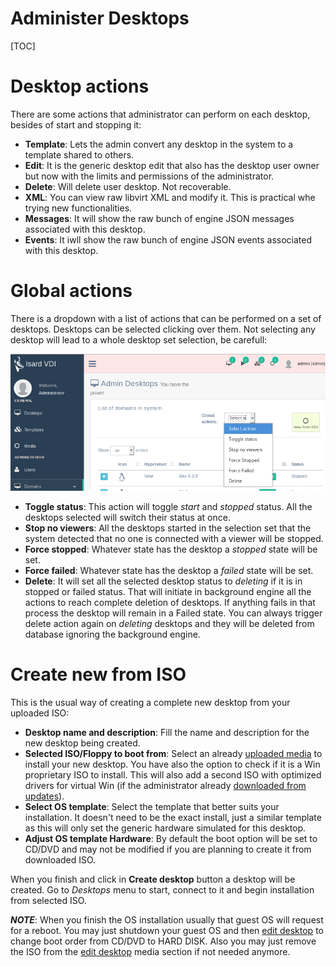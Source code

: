 <h1>Administer Desktops</h1>

[TOC]

# Desktop actions

There are some actions that administrator can perform on each desktop, besides of start and stopping it:

- **Template**: Lets the admin convert any desktop in the system to a template shared to others.
- **Edit**: It is the generic desktop edit that also has the desktop user owner but now with the limits and permissions of the administrator.
- **Delete**: Will delete user desktop. Not recoverable.
- **XML**: You can view raw libvirt XML and modify it. This is practical whe trying new functionalities.
- **Messages**: It will show the raw bunch of engine JSON messages associated with this desktop.
- **Events**: It iwll show the raw bunch of engine JSON events associated with this desktop. 

# Global actions

There is a dropdown with a list of actions that can be performed on a set of desktops. Desktops can be selected clicking over them. Not selecting any desktop will lead to a whole desktop set selection, be carefull:

![](../../images/admin/domains/desktops/global_actions.png)

- **Toggle status**: This action will toggle *start* and *stopped* status. All the desktops selected will switch their status at once.
- **Stop no viewers**: All the desktops started in the selection set that the system detected that no one is connected with a viewer will be stopped.
- **Force stopped**: Whatever state has the desktop a *stopped* state will be set.
- **Force failed**: Whatever state has the desktop a *failed* state will be set.
- **Delete**: It will set all the selected desktop status to *deleting* if it is in stopped or failed status. That will initiate in background engine all the actions to reach complete deletion of desktops. If anything fails in that process the desktop will remain in a Failed state. You can always trigger delete action again on *deleting* desktops and they will be deleted from database ignoring the background engine.

# Create new from ISO

This is the usual way of creating a complete new desktop from your uploaded ISO:

- **Desktop name and description**: Fill the name and description for the new desktop being created.
- **Selected ISO/Floppy to boot from**: Select an already [uploaded media](media.md#upload-media) to install your new desktop. You have also the option to check if it is a Win proprietary ISO to install. This will also add a second ISO with optimized drivers for virtual Win (if the administrator already [downloaded from updates](../updates.md#recommended-updates)).
- **Select OS template**: Select the template that better suits your installation. It doesn't need to be the exact install, just a similar template as this will only set the generic hardware simulated for this desktop.
- **Adjust OS template Hardware**: By default the boot option will be set to CD/DVD and may not be modified if you are planning to create it from downloaded ISO.

When you finish and click in **Create desktop** button a desktop will be created. Go to *Desktops* menu to start, connect to it and begin installation from selected ISO.

***NOTE***: When you finish the OS installation usually that guest OS will request for a reboot. You may just shutdown your guest OS and then [edit desktop](desktops.md#edit-desktop) to change boot order from CD/DVD to HARD DISK. Also you may just remove the ISO from the [edit desktop](desktops.md#edit-desktop) media section if not needed anymore.
